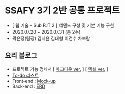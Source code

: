 # SSAFY 3기 2반 공통 프로젝트

- [ 웹 기술 - Sub PJT 2 ] 백엔드 구성 및 기본 기능 구현
- 2020.07.20 ~ 2020.07.31 (총 2주)
- 곽은정(팀장) 김지윤 김태형 이건수 차보람



## 요리 블로그

- 프로젝트 기능 명세서 [ [마크다운 ver.](notes/specification.md) ] [ [엑셀 ver.](notes/specification.xlsx) ]
- [To-do 리스트](notes/to-do.md)
- Front-end : [Mock-up](https://ovenapp.io/view/od8RcDZbTz2JoipOmIimfEljjwdyftTq/)
- Back-end : [ERD](https://www.erdcloud.com/d/5YwxPnjPkcbL2JwrX)

